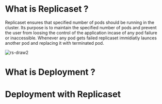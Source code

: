 # What is Replicaset ?

Replicaset ensures that specified number of pods should be running in the cluster. Its purpose is to maintain the specified number of pods and prevent the user from loosing the control of the application incase of any pod failure or inaccessible. Whenever any pod gets failed replicaset immidiatly launces another pod and replacing it with terminated pod.


![rs-draw2](https://user-images.githubusercontent.com/69069614/196505214-b8c6e959-1d99-4b78-ad17-bad141e5d0c3.png)


# What is Deployment ?



# Deployment with Replicaset




